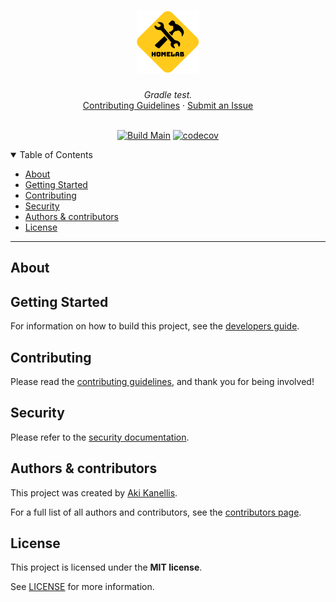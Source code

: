 <!-- markdownlint-disable MD041 -->

<h1 align="center">
    <a href="https://github.com/akikanellis/gradle-test">
        <img src="docs/images/logo.png" alt="Logo" width="100" height="100">
    </a>
</h1>

<div align="center">
    <i>Gradle test.</i>
    <br />
    <a href="https://github.com/akikanellis/gradle-test/blob/main/docs/CONTRIBUTING.md">Contributing Guidelines</a>
    ·
    <a href="https://github.com/akikanellis/gradle-test/issues/new/choose">Submit an Issue</a>
</div>

<div align="center">
<br />

[![Build Main](https://github.com/akikanellis/gradle-test/actions/workflows/build-main.yml/badge.svg)](https://github.com/akikanellis/gradle-test/actions/workflows/build-main.yml)
[![codecov](https://codecov.io/gh/akikanellis/gradle-test/branch/main/graph/badge.svg)](https://codecov.io/gh/akikanellis/gradle-test)

</div>

<details open="open">
<summary>Table of Contents</summary>

- [About](#about)
- [Getting Started](#getting-started)
- [Contributing](#contributing)
- [Security](#security)
- [Authors & contributors](#authors--contributors)
- [License](#license)

</details>

---

## About

## Getting Started

For information on how to build this project, see the [developers guide](docs/DEVELOPERS_GUIDE.md).

## Contributing

Please read the [contributing guidelines](docs/CONTRIBUTING.md), and thank you
for being involved!

## Security

Please refer to the [security documentation](docs/SECURITY.md).

## Authors & contributors

This project was created by [Aki Kanellis](https://github.com/akikanellis).

For a full list of all authors and contributors, see the
[contributors page](https://github.com/akikanellis/gradle-test/contributors).

## License

This project is licensed under the **MIT license**.

See [LICENSE](LICENSE.txt) for more information.
